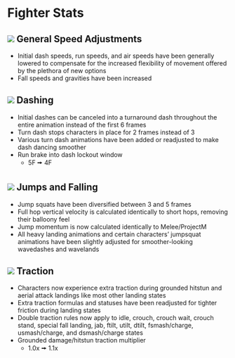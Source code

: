 # Fighter Stats

## ![](../images/SmashBall.png) General Speed Adjustments
- Initial dash speeds, run speeds, and air speeds have been generally lowered to compensate for the increased flexibility of movement offered by the plethora of new options
- Fall speeds and gravities have been increased

## ![](../images/SmashBall.png) Dashing
- Initial dashes can be canceled into a turnaround dash throughout the entire animation instead of the first 6 frames
- Turn dash stops characters in place for 2 frames instead of 3
- Various turn dash animations have been added or readjusted to make dash dancing smoother
- Run brake into dash lockout window
  - 5F 🠚 4F

## ![](../images/SmashBall.png) Jumps and Falling
- Jump squats have been diversified between 3 and 5 frames
- Full hop vertical velocity is calculated identically to short hops, removing their balloony feel
- Jump momentum is now calculated identically to Melee/ProjectM
- All heavy landing animations and certain characters’ jumpsquat animations have been slightly adjusted for smoother-looking wavedashes and wavelands

## ![](../images/SmashBall.png) Traction
- Characters now experience extra traction during grounded hitstun and aerial attack landings like most other landing states
- Extra traction formulas and statuses have been readjusted for tighter friction during landing states
- Double traction rules now apply to idle, crouch, crouch wait, crouch stand, special fall landing, jab, ftilt, utilt, dtilt, fsmash/charge, usmash/charge, and dsmash/charge states
- Grounded damage/hitstun traction multiplier
  - 1.0x 🠚 1.1x